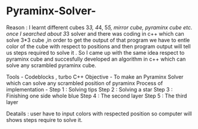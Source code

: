 # Pyraminx-Solver-

Reason : I learnt different cubes 3*3, 4*4, 5*5, mirror cube, pyraminx cube etc. once I searched about 3*3 solver and there was coding in c++ which can solve 3*3 cube ,in order to get the output of that program we have to entle color of the cube with respect to positions and then program output will tell us steps required to solve it . So I came up with the same idea respect to pyraminx cube and succesfully developed an algorithm in c++ which can solve any scrambled pyraminx cube. 

Tools - Codeblocks , turbo C++
Objective - To make an Pyraminx Solver which can solve any scrambled position of pyraminx 
Process of implementation - 
Step 1 : Solving tips 
Step 2 : Solving a star 
Step 3 : Finishing one side whole blue 
Step 4 : The second layer 
Step 5 : The third layer 

Deatails : user have to input colors with respected position so computer will shows steps require to solve it.
